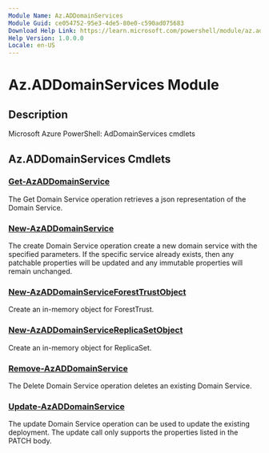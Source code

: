 ```yaml
---
Module Name: Az.ADDomainServices
Module Guid: ce054752-95e3-4de5-80e0-c590ad075683
Download Help Link: https://learn.microsoft.com/powershell/module/az.addomainservices
Help Version: 1.0.0.0
Locale: en-US
---
```


# Az.ADDomainServices Module
## Description
Microsoft Azure PowerShell: AdDomainServices cmdlets

## Az.ADDomainServices Cmdlets
### [Get-AzADDomainService](Get-AzADDomainService.md)
The Get Domain Service operation retrieves a json representation of the Domain Service.

### [New-AzADDomainService](New-AzADDomainService.md)
The create Domain Service operation create a new domain service with the specified parameters.
If the specific service already exists, then any patchable properties will be updated and any immutable properties will remain unchanged.

### [New-AzADDomainServiceForestTrustObject](New-AzADDomainServiceForestTrustObject.md)
Create an in-memory object for ForestTrust.

### [New-AzADDomainServiceReplicaSetObject](New-AzADDomainServiceReplicaSetObject.md)
Create an in-memory object for ReplicaSet.

### [Remove-AzADDomainService](Remove-AzADDomainService.md)
The Delete Domain Service operation deletes an existing Domain Service.

### [Update-AzADDomainService](Update-AzADDomainService.md)
The update Domain Service operation can be used to update the existing deployment.
The update call only supports the properties listed in the PATCH body.

